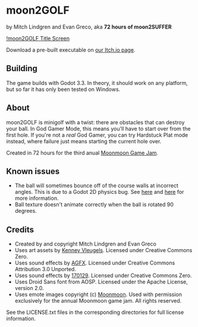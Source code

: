 # moon2GOLF
by Mitch Lindgren and Evan Greco, aka **72 hours of moon2SUFFER**

[!moon2GOLF Title Screen](/assets/titlecard-small.png)

Download a pre-built executable on [our Itch.io page](https://mitchl.itch.io/moon2golf).

## Building
The game builds with Godot 3.3. In theory, it should work on any platform, but so far it has only been tested on Windows.

## About
moon2GOLF is minigolf with a twist: there are obstacles that can destroy your ball. In God Gamer Mode, this means you'll have to start over from the first hole. If you're not a _real_ God Gamer, you can try Hardstuck Plat mode instead, where failure just means starting the current hole over.

Created in 72 hours for the third anual [Moonmoon Game Jam](https://jam.moon2.tv/).

## Known issues
 - The ball will sometimes bounce off of the course walls at incorrect angles. This is due to a Godot 2D physics bug. See [here](https://github.com/godotengine/godot/issues/32138) and [here](https://github.com/godotengine/godot/issues/28438) for more information.
 - Ball texture doesn't animate correctly when the ball is rotated 90 degrees.

## Credits

- Created by and copyright Mitch Lindgren and Evan Greco
- Uses art assets by [Kenney Vleugels](https://kenney.nl/). Licensed under Creative Commons Zero.
- Uses sound effects by [AGFX](https://freesound.org/people/AGFX/sounds/20428/). Licensed under Creative Commons Attribution 3.0 Unported.
- Uses sound effects by [170129](https://freesound.org/people/170129/sounds/408260/). Licensed under Creative Commons Zero.
- Uses Droid Sans font from AOSP. Licensed under the Apache License, version 2.0.
- Uses emote images copyright (c) [Moonmoon](https://twitch.tv/moonmoon). Used with permission exclusively for the annual Moonmoon game jam. All rights reserved.

See the LICENSE.txt files in the corresponding directories for full license information.